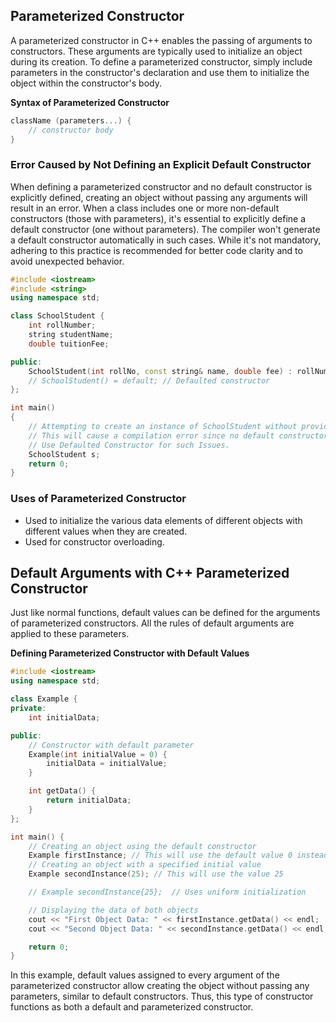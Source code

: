 ## **Parameterized Constructor**

A parameterized constructor in C++ enables the passing of arguments to constructors. These arguments are typically used to initialize an object during its creation. To define a parameterized constructor, simply include parameters in the constructor's declaration and use them to initialize the object within the constructor's body.

**Syntax of Parameterized Constructor**

```cpp
className (parameters...) {
    // constructor body
}
```

### **Error Caused by Not Defining an Explicit Default Constructor**

When defining a parameterized constructor and no default constructor is explicitly defined, creating an object without passing any arguments will result in an error. When a class includes one or more non-default constructors (those with parameters), it's essential to explicitly define a default constructor (one without parameters). The compiler won't generate a default constructor automatically in such cases. While it's not mandatory, adhering to this practice is recommended for better code clarity and to avoid unexpected behavior.

```cpp
#include <iostream>
#include <string>
using namespace std;

class SchoolStudent {
    int rollNumber;
    string studentName;
    double tuitionFee;

public:
    SchoolStudent(int rollNo, const string& name, double fee) : rollNumber(rollNo), studentName(name), tuitionFee(fee) {}
    // SchoolStudent() = default; // Defaulted constructor
};

int main()
{
    // Attempting to create an instance of SchoolStudent without providing necessary arguments
    // This will cause a compilation error since no default constructor is defined in SchoolStudent
    // Use Defaulted Constructor for such Issues.
    SchoolStudent s;
    return 0;
}
```
### **Uses of Parameterized Constructor**

- Used to initialize the various data elements of different objects with different values when they are created.
- Used for constructor overloading.

## **Default Arguments with C++ Parameterized Constructor**

Just like normal functions, default values can be defined for the arguments of parameterized constructors. All the rules of default arguments are applied to these parameters.

**Defining Parameterized Constructor with Default Values**

```cpp
#include <iostream>
using namespace std;

class Example {
private:
    int initialData;

public:
    // Constructor with default parameter
    Example(int initialValue = 0) {
        initialData = initialValue;
    }

    int getData() {
        return initialData;
    }
};

int main() {
    // Creating an object using the default constructor
    Example firstInstance; // This will use the default value 0 instead of throwing error
    // Creating an object with a specified initial value
    Example secondInstance(25); // This will use the value 25

    // Example secondInstance{25};  // Uses uniform initialization

    // Displaying the data of both objects
    cout << "First Object Data: " << firstInstance.getData() << endl;
    cout << "Second Object Data: " << secondInstance.getData() << endl;

    return 0;
}

```

In this example, default values assigned to every argument of the parameterized constructor allow creating the object without passing any parameters, similar to default constructors. Thus, this type of constructor functions as both a default and parameterized constructor.
